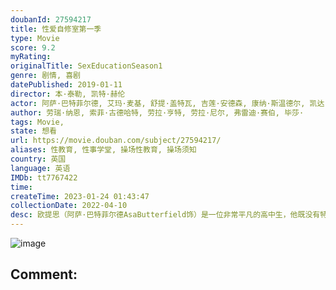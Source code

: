 ```yaml
---
doubanId: 27594217
title: 性爱自修室第一季
type: Movie
score: 9.2
myRating: 
originalTitle: SexEducationSeason1
genre: 剧情, 喜剧
datePublished: 2019-01-11
director: 本·泰勒, 凯特·赫伦
actor: 阿萨·巴特菲尔德, 艾玛·麦基, 舒提·盖特瓦, 吉莲·安德森, 康纳·斯温德尔, 凯达·威廉姆斯特灵, 埃利斯戴尔·皮特里, 艾米·卢·伍德, 米卡埃尔·佩斯布兰特, 米米·基恩, 钱尼尔·库勒, 亚历山大·韦斯特伍德, 塔尼娅·雷诺兹, 凯瑞斯·沃肯斯, 帕特里夏·艾莉森, 西蒙娜·阿什利, 吉姆·霍威克, 爱德华·布卢梅尔, 克里斯·詹克斯, 拉卡·塔克雷尔, 道比·欧帕瑞, 麦克斯·布斯特, 卡迪姆·拉姆齐, 汉娜·沃丁厄姆, 詹姆斯·鲍弗, 萨曼莎·斯毕洛, 莉莉·纽马克, 强尼·艾米斯, 奥利维亚·格兰特, 爱丽丝·休金, 丹尼尔·英格斯, 多米尼克·阿普尔怀特, 安贾纳·瓦桑, 丹尼尔·阿德博伊加, 费米·依鲁福祖, 提什·库马尔, 罗瑞·帕尔弗里, 麦莉·托马斯, 亚当·扬, 汤姆·麦克莱, 露·科菲尔德, 弗朗西斯·约翰逊, 汤姆·科利, 多琳·布莱克斯托克, 英迪娅·阿玛特菲奥
author: 劳瑞·纳恩, 索菲·古德哈特, 劳拉·亨特, 劳拉·尼尔, 弗雷迪·赛伯, 毕莎·
tags: Movie, 
state: 想看
url: https://movie.douban.com/subject/27594217/
aliases: 性教育, 性事学堂, 操场性教育, 操场须知
country: 英国
language: 英语
IMDb: tt7767422
time: 
createTime: 2023-01-24 01:43:47
collectionDate: 2022-04-10
desc: 欧提思（阿萨·巴特菲尔德AsaButterfield饰）是一位非常平凡的高中生，他既没有特别聪明，也没有特别英俊，要说他和同龄人唯一的不同，那就是他拥有一位研究性心理学的母亲简（吉莲·安德森G...
---
```


![image](p2569324883.jpg)

Comment: 
---

